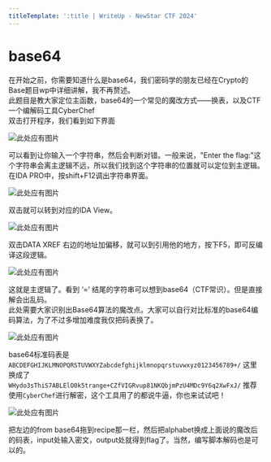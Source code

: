 ```yaml
---
titleTemplate: ':title | WriteUp - NewStar CTF 2024'
---
```


# base64

在开始之前，你需要知道什么是base64，我们密码学的朋友已经在Crypto的Base题目wp中详细讲解，我不再赘述。  
此题目是教大家定位主函数，base64的一个常见的魔改方式——换表，以及CTF一个编解码工具CyberChef  
双击打开程序，我们看到如下界面

![此处应有图片](/assets/images/wp/2024/week1/base64_1.png)

可以看到让你输入一个字符串，然后会判断对错。一般来说，"Enter the flag:"这个字符串会离主逻辑不远，所以我们找到这个字符串的位置就可以定位到主逻辑。  
在IDA PRO中，按shift+F12调出字符串界面。

![此处应有图片](/assets/images/wp/2024/week1/base64_2.png)

双击就可以转到对应的IDA View。

![此处应有图片](/assets/images/wp/2024/week1/base64_3.png)

双击DATA XREF 右边的地址加偏移，就可以到引用他的地方，按下F5，即可反编译这段逻辑。

![此处应有图片](/assets/images/wp/2024/week1/base64_4.png)

这就是主逻辑了。看到 ‘=’ 结尾的字符串可以想到base64（CTF常识）。但是直接解会出乱码。  
此处需要大家识别出Base64算法的魔改点。大家可以自行对比标准的base64编码算法，为了不过多增加难度我仅把码表换了。

![此处应有图片](/assets/images/wp/2024/week1/base64_5.png)

base64标准码表是
`ABCDEFGHIJKLMNOPQRSTUVWXYZabcdefghijklmnopqrstuvwxyz0123456789+/`
这里换成了
`WHydo3sThiS7ABLElO0k5trange+CZfVIGRvup81NKQbjmPzU4MDc9Y6q2XwFxJ/`
推荐使用`CyberChef`进行解密，这个工具用了的都说牛逼，你也来试试吧！

![此处应有图片](/assets/images/wp/2024/week1/base64_6.png)

把左边的from base64拖到recipe那一栏，然后把alphabet换成上面说的魔改后的码表，input处输入密文，output处就得到flag了。当然，编写脚本解码也是可以的。
